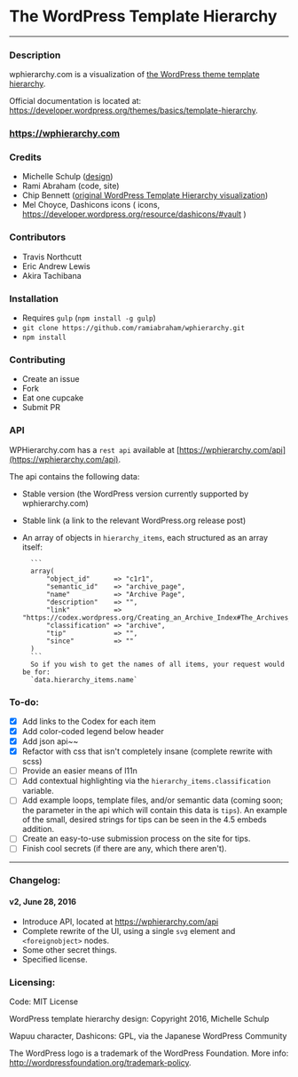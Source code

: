 The WordPress Template Hierarchy
================================

---

### Description

wphierarchy.com is a visualization of [the WordPress theme template hierarchy](https://developer.wordpress.org/themes/basics/template-hierarchy).

Official documentation is located at: https://developer.wordpress.org/themes/basics/template-hierarchy.

### https://wphierarchy.com

### Credits

- Michelle Schulp ([design](http://marktimemedia.com/redesigning-the-template-hierarchy))
- Rami Abraham (code, site)
- Chip Bennett ([original WordPress Template Hierarchy visualization](http://www.chipbennett.net/themes/template-hierarchy/))
- Mel Choyce, Dashicons icons ( icons, https://developer.wordpress.org/resource/dashicons/#vault )

### Contributors

- Travis Northcutt
- Eric Andrew Lewis
- Akira Tachibana

### Installation
- Requires `gulp` (`npm install -g gulp`)
- `git clone https://github.com/ramiabraham/wphierarchy.git`
- `npm install`

### Contributing
- Create an issue
- Fork
- Eat one cupcake
- Submit PR

### API

WPHierarchy.com has a `rest api` available at [https://wphierarchy.com/api](https://wphierarchy.com/api).

The api contains the following data:

- Stable version (the WordPress version currently supported by wphierarchy.com)
- Stable link (a link to the relevant WordPress.org release post)
- An array of objects in `hierarchy_items`, each structured as an array itself:

		```
		array(
			"object_id"      => "c1r1",
			"semantic_id"    => "archive_page",
			"name"           => "Archive Page",
			"description"    => "",
			"link"           => "https://codex.wordpress.org/Creating_an_Archive_Index#The_Archives_Page",
			"classification" => "archive",
			"tip"            => "",
			"since"          => ""
		)
		```
		So if you wish to get the names of all items, your request would be for:
		`data.hierarchy_items.name`


### To-do:

- [x] Add links to the Codex for each item
- [x] Add color-coded legend below header
- [x] Add json api~~
- [x] Refactor with css that isn't completely insane (complete rewrite with scss)
- [ ] Provide an easier means of l11n
- [ ] Add contextual highlighting via the `hierarchy_items.classification` variable.
- [ ] Add example loops, template files, and/or semantic data (coming soon; the parameter in the api which will contain this data is `tips`). An example of the small, desired strings for tips can be seen in the 4.5 embeds addition.
- [ ] Create an easy-to-use submission process on the site for tips.
- [ ] Finish cool secrets (if there are any, which there aren't).

----

### Changelog:

#### v2, June 28, 2016

- Introduce API, located at https://wphierarchy.com/api
- Complete rewrite of the UI, using a single `svg` element and `<foreignobject>` nodes.
- Some other secret things.
- Specified license.

### Licensing:

Code: MIT License

WordPress template hierarchy design:
Copyright 2016, Michelle Schulp

Wapuu character, Dashicons:
GPL, via the Japanese WordPress Community

The WordPress logo is a trademark of the WordPress Foundation. More info:
http://wordpressfoundation.org/trademark-policy.
